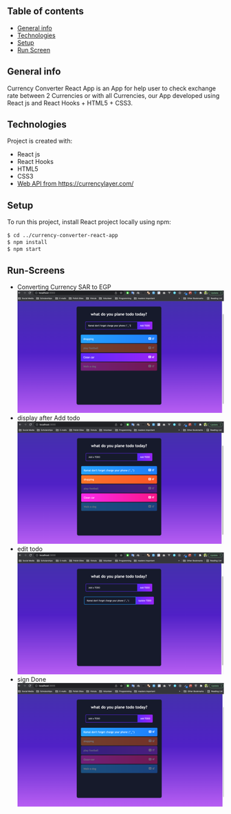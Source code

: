 ## Table of contents
* [General info](#general-info)
* [Technologies](#technologies)
* [Setup](#setup)
* [Run Screen](#Run-Screens)

## General info
Currency Converter React App is an App for help user to check exchange rate between 2 Currencies or with all Currencies, our App developed using React js and React Hooks + HTML5 + CSS3.
	
## Technologies
Project is created with:
* React js
* React Hooks
* HTML5
* CSS3 
*  [ Web API from https://currencylayer.com/ ](https://currencylayer.com/documentation)

	
## Setup
To run this project, install React project locally using npm:

```
$ cd ../currency-converter-react-app
$ npm install
$ npm start
```
## Run-Screens
* Converting Currency SAR to EGP 
![add](https://github.com/KamalEssam/todo-list-react-app/blob/main/public/img/add1.png)
* display after Add todo 
![add2](https://github.com/KamalEssam/todo-list-react-app/blob/main/public/img/add2.png)
* edit todo
![edit](https://github.com/KamalEssam/todo-list-react-app/blob/main/public/img/edit.png)
* sign Done
![Run](https://github.com/KamalEssam/todo-list-react-app/blob/main/public/img/done.png)

